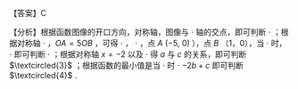 【答案】C

【分析】根据函数图像的开口方向，对称轴，图像与 $\cdot$ 轴的交点，即可判断 $\cdot$ ；根据对称轴 $\cdot$ ，$O A { = } 5 O B$ ，可得 $\cdot$ ， $\cdot$ ，点 $A ~ \left( - 5 , ~ 0 \right)$ ），点 $B$ （1，0），当 $\cdot$ 时， $\cdot$ 即可判断 $\cdot$ ；根据对称轴 $x = - 2$ 以及 $\cdot$ 得 $a$ 与 $c$ 的关系，即可判断 $\textcircled{3}$ ；根据函数的最小值是当 $\cdot$ 时 $\cdot$ $- 2 b + c$ 即可判断 $\textcircled{4}$ .

